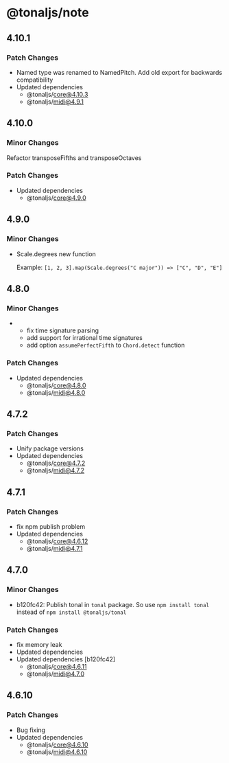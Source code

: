 # @tonaljs/note

## 4.10.1

### Patch Changes

- Named type was renamed to NamedPitch. Add old export for backwards compatibility
- Updated dependencies
  - @tonaljs/core@4.10.3
  - @tonaljs/midi@4.9.1

## 4.10.0

### Minor Changes

Refactor transposeFifths and transposeOctaves

### Patch Changes

- Updated dependencies
  - @tonaljs/core@4.9.0

## 4.9.0

### Minor Changes

- Scale.degrees new function

  Example: `[1, 2, 3].map(Scale.degrees("C major")) => ["C", "D", "E"]`

## 4.8.0

### Minor Changes

- - fix time signature parsing
  - add support for irrational time signatures
  - add option `assumePerfectFifth` to `Chord.detect` function

### Patch Changes

- Updated dependencies
  - @tonaljs/core@4.8.0
  - @tonaljs/midi@4.8.0

## 4.7.2

### Patch Changes

- Unify package versions
- Updated dependencies
  - @tonaljs/core@4.7.2
  - @tonaljs/midi@4.7.2

## 4.7.1

### Patch Changes

- fix npm publish problem
- Updated dependencies
  - @tonaljs/core@4.6.12
  - @tonaljs/midi@4.7.1

## 4.7.0

### Minor Changes

- b120fc42: Publish tonal in `tonal` package. So use `npm install tonal` instead of `npm install @tonaljs/tonal`

### Patch Changes

- fix memory leak
- Updated dependencies
- Updated dependencies [b120fc42]
  - @tonaljs/core@4.6.11
  - @tonaljs/midi@4.7.0

## 4.6.10

### Patch Changes

- Bug fixing
- Updated dependencies
  - @tonaljs/core@4.6.10
  - @tonaljs/midi@4.6.10
